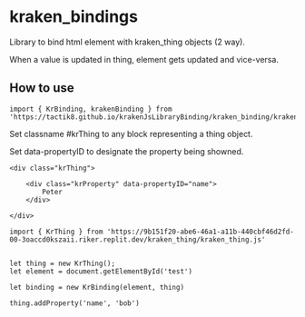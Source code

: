 # kraken_bindings
Library to bind html element with kraken_thing objects (2 way).

When a value is updated in thing, element gets updated and vice-versa.

## How to use


```
import { KrBinding, krakenBinding } from 'https://tactik8.github.io/krakenJsLibraryBinding/kraken_binding/kraken_binding.js'

```


Set classname #krThing to any block representing a thing object.

Set data-propertyID to designate the property being showned. 

```
<div class="krThing">

    <div class="krProperty" data-propertyID="name">
        Peter
    </div>

</div>

import { KrThing } from 'https://9b151f20-abe6-46a1-a11b-440cbf46d2fd-00-3oaccd0kszaii.riker.replit.dev/kraken_thing/kraken_thing.js'


let thing = new KrThing();
let element = document.getElementById('test')

let binding = new KrBinding(element, thing)

thing.addProperty('name', 'bob')


```
